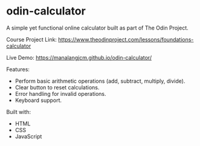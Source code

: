 # odin-calculator

A simple yet functional online calculator built as part of The Odin Project.

Course Project Link: https://www.theodinproject.com/lessons/foundations-calculator

Live Demo: https://manalangjcm.github.io/odin-calculator/

Features:
- Perform basic arithmetic operations (add, subtract, multiply, divide).
- Clear button to reset calculations.
- Error handling for invalid operations.
- Keyboard support.

Built with:
- HTML
- CSS
- JavaScript
